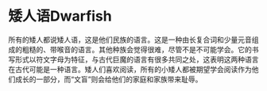 # 矮人语Dwarfish

所有的矮人都说矮人语，这是他们民族的语言。这是一种由长复合词和少量元音组成的粗糙的、带喉音的语言。其他种族会觉得很难，尽管不是不可能学会。它的书写形式以符文字母为特征，与古代巨魔的语言有很多共同之处，这表明这两种语言在古代可能是一种语言。矮人们喜欢阅读，所有的小矮人都被期望学会阅读作为他们成长的一部分，而“文盲”则会给他们的家庭和家族带来耻辱。

 
